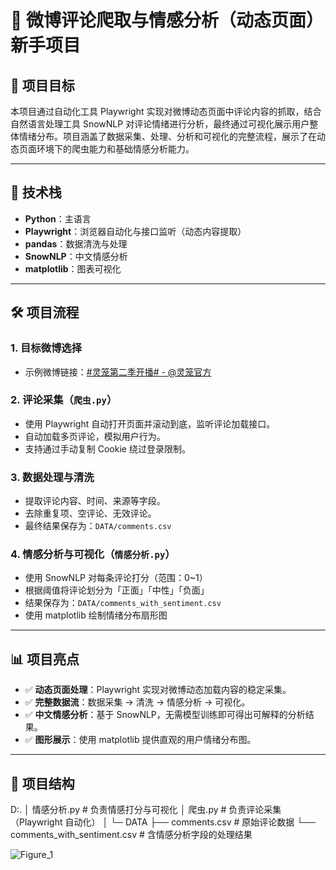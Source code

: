 # 💬 微博评论爬取与情感分析（动态页面）新手项目

## 🎯 项目目标

本项目通过自动化工具 Playwright 实现对微博动态页面中评论内容的抓取，结合自然语言处理工具 SnowNLP 对评论情绪进行分析，最终通过可视化展示用户整体情绪分布。项目涵盖了数据采集、处理、分析和可视化的完整流程，展示了在动态页面环境下的爬虫能力和基础情感分析能力。

---

## 🧰 技术栈

- **Python**：主语言
- **Playwright**：浏览器自动化与接口监听（动态内容提取）
- **pandas**：数据清洗与处理
- **SnowNLP**：中文情感分析
- **matplotlib**：图表可视化

---

## 🛠️ 项目流程

### 1. 目标微博选择

- 示例微博链接：[#灵笼第二季开播# - @灵笼官方](https://weibo.com/6169991913/Pt7VwbdaJ#comment)

### 2. 评论采集（`爬虫.py`）

- 使用 Playwright 自动打开页面并滚动到底，监听评论加载接口。
- 自动加载多页评论，模拟用户行为。
- 支持通过手动复制 Cookie 绕过登录限制。

### 3. 数据处理与清洗

- 提取评论内容、时间、来源等字段。
- 去除重复项、空评论、无效评论。
- 最终结果保存为：`DATA/comments.csv`

### 4. 情感分析与可视化（`情感分析.py`）

- 使用 SnowNLP 对每条评论打分（范围：0~1）
- 根据阈值将评论划分为「正面」「中性」「负面」
- 结果保存为：`DATA/comments_with_sentiment.csv`
- 使用 matplotlib 绘制情绪分布扇形图

---

## 📊 项目亮点

- ✅ **动态页面处理**：Playwright 实现对微博动态加载内容的稳定采集。
- ✅ **完整数据流**：数据采集 → 清洗 → 情感分析 → 可视化。
- ✅ **中文情感分析**：基于 SnowNLP，无需模型训练即可得出可解释的分析结果。
- ✅ **图形展示**：使用 matplotlib 提供直观的用户情绪分布图。

---

## 📁 项目结构

D:.
│  情感分析.py # 负责情感打分与可视化
│  爬虫.py # 负责评论采集（Playwright 自动化）
│
└─ DATA
├──  comments.csv # 原始评论数据
└──  comments_with_sentiment.csv # 含情感分析字段的处理结果




![Figure_1](https://github.com/user-attachments/assets/b72befff-c4b7-4ba5-a62f-3445375a2238)
